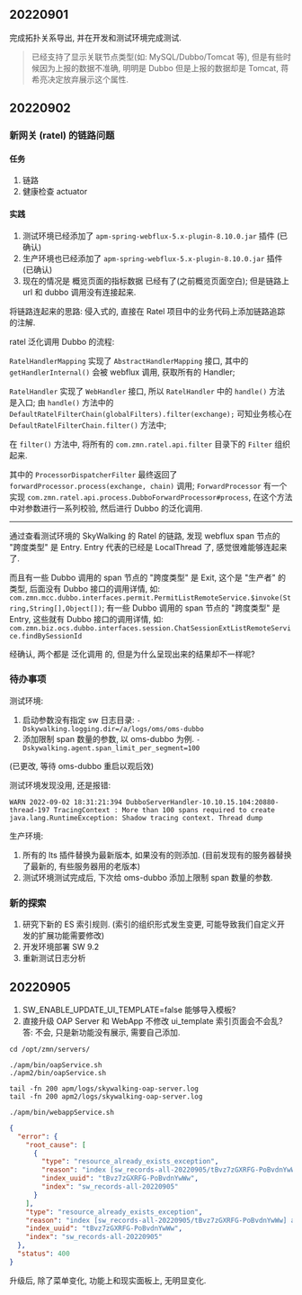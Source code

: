 ## 20220901

完成拓扑关系导出, 并在开发和测试环境完成测试.

> 已经支持了显示关联节点类型(如: MySQL/Dubbo/Tomcat 等), 但是有些时候因为上报的数据不准确, 明明是 Dubbo 但是上报的数据却是 Tomcat, 
> 蒋希亮决定放弃展示这个属性.

## 20220902

### 新网关 (ratel) 的链路问题

#### 任务

1. 链路
2. 健康检查 actuator 

#### 实践

1. 测试环境已经添加了 `apm-spring-webflux-5.x-plugin-8.10.0.jar` 插件 (已确认)
2. 生产环境也已经添加了 `apm-spring-webflux-5.x-plugin-8.10.0.jar` 插件 (已确认)
3. 现在的情况是 概览页面的指标数据 已经有了(之前概览页面空白); 但是链路上 url 和 dubbo 调用没有连接起来.

将链路连起来的思路: 侵入式的, 直接在 Ratel 项目中的业务代码上添加链路追踪的注解.

ratel 泛化调用 Dubbo 的流程: 

`RatelHandlerMapping` 实现了 `AbstractHandlerMapping` 接口, 其中的 `getHandlerInternal()` 会被 webflux 调用, 获取所有的 Handler;

`RatelHandler` 实现了 `WebHandler` 接口, 所以 `RatelHandler` 中的 `handle()` 方法是入口; 
由 `handle()` 方法中的 `DefaultRatelFilterChain(globalFilters).filter(exchange);` 可知业务核心在 `DefaultRatelFilterChain.filter()` 方法中;

在 `filter()` 方法中, 将所有的 `com.zmn.ratel.api.filter` 目录下的 `Filter` 组织起来.

其中的 `ProcessorDispatcherFilter` 最终返回了 `forwardProcessor.process(exchange, chain)` 调用; 
`ForwardProcessor` 有一个实现 `com.zmn.ratel.api.process.DubboForwardProcessor#process`, 在这个方法中对参数进行一系列校验, 然后进行 Dubbo 的泛化调用.

---

通过查看测试环境的 SkyWalking 的 Ratel 的链路, 发现 webflux span 节点的 "跨度类型" 是 Entry. Entry 代表的已经是 LocalThread 了, 感觉很难能够连起来了.

而且有一些 Dubbo 调用的 span 节点的 "跨度类型" 是 Exit, 这个是 "生产者" 的类型, 后面没有 Dubbo 接口的调用详情, 如: `com.zmn.mcc.dubbo.interfaces.permit.PermitListRemoteService.$invoke(String,String[],Object[])`; 
有一些 Dubbo 调用的 span 节点的 "跨度类型" 是 Entry, 这些就有 Dubbo 接口的调用详情, 如: `com.zmn.biz.ocs.dubbo.interfaces.session.ChatSessionExtListRemoteService.findBySessionId`

经确认, 两个都是 泛化调用 的, 但是为什么呈现出来的结果却不一样呢?

### 待办事项

测试环境:

1. 启动参数没有指定 sw 日志目录: `-Dskywalking.logging.dir=/a/logs/oms/oms-dubbo`
2. 添加限制 span 数量的参数, 以 oms-dubbo 为例. `-Dskywalking.agent.span_limit_per_segment=100`

(已更改, 等待 oms-dubbo 重启以观后效)

测试环境发现没用, 还是报错: 

```text
WARN 2022-09-02 18:31:21:394 DubboServerHandler-10.10.15.104:20880-thread-197 TracingContext : More than 100 spans required to create 
java.lang.RuntimeException: Shadow tracing context. Thread dump
```

生产环境:

1. 所有的 lts 插件替换为最新版本, 如果没有的则添加. (目前发现有的服务器替换了最新的, 有些服务器用的老版本)
2. 测试环境测试完成后, 下次给 oms-dubbo 添加上限制 span 数量的参数.

### 新的探索

1. 研究下新的 ES 索引规则. (索引的组织形式发生变更, 可能导致我们自定义开发的扩展功能需要修改)
2. 开发环境部署 SW 9.2
3. 重新测试日志分析

## 20220905

1. SW_ENABLE_UPDATE_UI_TEMPLATE=false 能够导入模板?  
2. 直接升级 OAP Server 和 WebApp 不修改 ui_template 索引页面会不会乱?  答: 不会, 只是新功能没有展示, 需要自己添加.

```shell
cd /opt/zmn/servers/

./apm/bin/oapService.sh
./apm2/bin/oapService.sh

tail -fn 200 apm/logs/skywalking-oap-server.log
tail -fn 200 apm2/logs/skywalking-oap-server.log

./apm/bin/webappService.sh
```

```json
{
  "error": {
    "root_cause": [
      {
        "type": "resource_already_exists_exception",
        "reason": "index [sw_records-all-20220905/tBvz7zGXRFG-PoBvdnYwWw] already exists",
        "index_uuid": "tBvz7zGXRFG-PoBvdnYwWw",
        "index": "sw_records-all-20220905"
      }
    ],
    "type": "resource_already_exists_exception",
    "reason": "index [sw_records-all-20220905/tBvz7zGXRFG-PoBvdnYwWw] already exists",
    "index_uuid": "tBvz7zGXRFG-PoBvdnYwWw",
    "index": "sw_records-all-20220905"
  },
  "status": 400
}
```

升级后, 除了菜单变化, 功能上和现实面板上, 无明显变化.

















